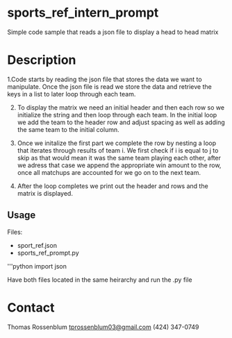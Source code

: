# sports_ref_intern_prompt

Simple code sample that reads a json file to display a head to head matrix

# Description

1.Code starts by reading the json file that stores the data we want to manipulate. Once the json file is read we store the data and retrieve the keys in a list to later loop through each team. 

2. To display the matrix we need an initial header and then each row so we initialize the string and then loop through each team. In the initial loop we add the team to the header row and adjust spacing as well as adding the same team to the initial column. 

3. Once we initalize the first part we complete the row by nesting a loop that iterates through results of team i. We first check if i is equal to j to skip as that would mean it was the same team playing each other, after we adress that case we append the appropriate win amount to the row, once all matchups are accounted for we go on to the next team. 

4. After the loop completes we print out the header and rows and the matrix is displayed.

## Usage

Files: 
- sport_ref.json
- sports_ref_prompt.py

'''python
import json

Have both files located in the same heirarchy and run the .py file

# Contact

Thomas Rossenblum
tprossenblum03@gmail.com
(424) 347-0749
